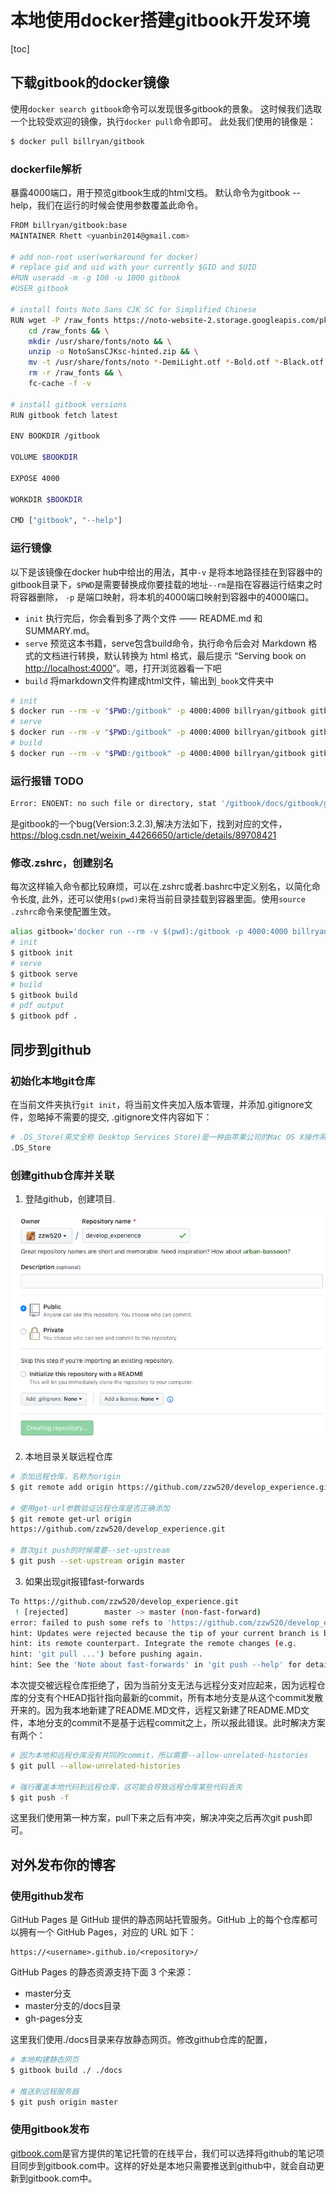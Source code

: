 # 本地使用docker搭建gitbook开发环境

[toc]

## 下载gitbook的docker镜像

使用`docker search gitbook`命令可以发现很多gitbook的景象。
这时候我们选取一个比较受欢迎的镜像，执行`docker pull`命令即可。
此处我们使用的镜像是：

```bash
$ docker pull billryan/gitbook
```

### dockerfile解析

暴露4000端口，用于预览gitbook生成的html文档。
默认命令为gitbook --help，我们在运行的时候会使用参数覆盖此命令。

```bash
FROM billryan/gitbook:base
MAINTAINER Rhett <yuanbin2014@gmail.com>

# add non-root user(workaround for docker)
# replace gid and uid with your currently $GID and $UID
#RUN useradd -m -g 100 -u 1000 gitbook
#USER gitbook

# install fonts Noto Sans CJK SC for Simplified Chinese
RUN wget -P /raw_fonts https://noto-website-2.storage.googleapis.com/pkgs/NotoSansCJKsc-hinted.zip && \
    cd /raw_fonts && \
    mkdir /usr/share/fonts/noto && \
    unzip -o NotoSansCJKsc-hinted.zip && \
    mv -t /usr/share/fonts/noto *-DemiLight.otf *-Bold.otf *-Black.otf && \
    rm -r /raw_fonts && \
    fc-cache -f -v

# install gitbook versions
RUN gitbook fetch latest

ENV BOOKDIR /gitbook

VOLUME $BOOKDIR

EXPOSE 4000

WORKDIR $BOOKDIR

CMD ["gitbook", "--help"]
```

### 运行镜像

以下是该镜像在docker hub中给出的用法，其中`-v` 是将本地路径挂在到容器中的gitbook目录下，`$PWD`是需要替换成你要挂载的地址`--rm`是指在容器运行结束之时将容器删除，  `-p`  是端口映射，将本机的4000端口映射到容器中的4000端口。

- `init` 执行完后，你会看到多了两个文件 —— README.md 和 SUMMARY.md。
- `serve` 预览这本书籍，serve包含build命令，执行命令后会对 Markdown 格式的文档进行转换，默认转换为 html 格式，最后提示 “Serving book on [http://localhost:4000](http://localhost:4000/)”。嗯，打开浏览器看一下吧
- `build` 将markdown文件构建成html文件，输出到`_book`文件夹中

```bash
# init
$ docker run --rm -v "$PWD:/gitbook" -p 4000:4000 billryan/gitbook gitbook init
# serve
$ docker run --rm -v "$PWD:/gitbook" -p 4000:4000 billryan/gitbook gitbook serve
# build
$ docker run --rm -v "$PWD:/gitbook" -p 4000:4000 billryan/gitbook gitbook build
```

### 运行报错 TODO

```bash
Error: ENOENT: no such file or directory, stat '/gitbook/docs/gitbook/gitbook-plugin-fontsettings/fontsettings.js'
```

是gitbook的一个bug(Version:3.2.3),解决方法如下，找到对应的文件，
https://blog.csdn.net/weixin_44266650/article/details/89708421

### 修改.zshrc，创建别名

每次这样输入命令都比较麻烦，可以在.zshrc或者.bashrc中定义别名，以简化命令长度,
此外，还可以使用`$(pwd)`来将当前目录挂载到容器里面。使用`source .zshrc`命令来使配置生效。

```bash
alias gitbook='docker run --rm -v $(pwd):/gitbook -p 4000:4000 billryan/gitbook gitbook'
# init
$ gitbook init
# serve
$ gitbook serve
# build
$ gitbook build
# pdf output
$ gitbook pdf .
```

## 同步到github

### 初始化本地git仓库

在当前文件夹执行`git init`，将当前文件夹加入版本管理，并添加.gitignore文件，忽略掉不需要的提交,
.gitignore文件内容如下：

```bash
# .DS_Store(英文全称 Desktop Services Store)是一种由苹果公司的Mac OS X操作系统所创造的隐藏文件，目的在于存贮目录的自定义属性，例如文件们的图标位置或者是背景色的选择。相当于 Windows 下的 desktop.ini
.DS_Store
```



### 创建github仓库并关联

1. 登陆github，创建项目.

![image-20200405231924715](本地使用docker搭建gitbook开发环境.assets/image-20200405231924715.png)

2. 本地目录关联远程仓库

```bash
# 添加远程仓库，名称为origin
$ git remote add origin https://github.com/zzw520/develop_experience.git

# 使用get-url参数验证远程仓库是否正确添加
$ git remote get-url origin
https://github.com/zzw520/develop_experience.git

# 首次git push的时候需要--set-upstream
$ git push --set-upstream origin master
```

3. 如果出现git报错fast-forwards

```bash
To https://github.com/zzw520/develop_experience.git
 ! [rejected]        master -> master (non-fast-forward)
error: failed to push some refs to 'https://github.com/zzw520/develop_experience.git'
hint: Updates were rejected because the tip of your current branch is behind
hint: its remote counterpart. Integrate the remote changes (e.g.
hint: 'git pull ...') before pushing again.
hint: See the 'Note about fast-forwards' in 'git push --help' for details.
```

本次提交被远程仓库拒绝了，因为当前分支无法与远程分支对应起来，因为远程仓库的分支有个HEAD指针指向最新的commit，所有本地分支是从这个commit发散开来的。因为我本地新建了README.MD文件，远程又新建了README.MD文件，本地分支的commit不是基于远程commit之上，所以报此错误。此时解决方案有两个：

```bash
# 因为本地和远程仓库没有共同的commit，所以需要--allow-unrelated-histories
$ git pull --allow-unrelated-histories

# 强行覆盖本地代码到远程仓库，这可能会导致远程仓库某些代码丢失
$ git push -f
```

这里我们使用第一种方案，pull下来之后有冲突，解决冲突之后再次git push即可。



## 对外发布你的博客

### 使用github发布

GitHub Pages 是 GitHub 提供的静态网站托管服务。GitHub 上的每个仓库都可以拥有一个 GitHub Pages，对应的 URL 如下：

```bas
https://<username>.github.io/<repository>/
```

GitHub Pages 的静态资源支持下面 3 个来源：

- master分支
- master分支的/docs目录
- gh-pages分支

这里我们使用./docs目录来存放静态网页。修改github仓库的配置，

```bash
# 本地构建静态网页
$ gitbook build ./ ./docs

# 推送到远程服务器
$ git push origin master

```





### 使用gitbook发布

[gitbook.com](https://www.gitbook.com)是官方提供的笔记托管的在线平台，我们可以选择将github的笔记项目同步到gitbook.com中。这样的好处是本地只需要推送到github中，就会自动更新到gitbook.com中。





